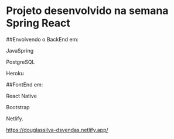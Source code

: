 # Projeto desenvolvido na semana Spring React

##Envolvendo o BackEnd em:

JavaSpring

PostgreSQL

Heroku

##FontEnd em:

React Native

Bootstrap

Netlify.

https://douglassilva-dsvendas.netlify.app/
